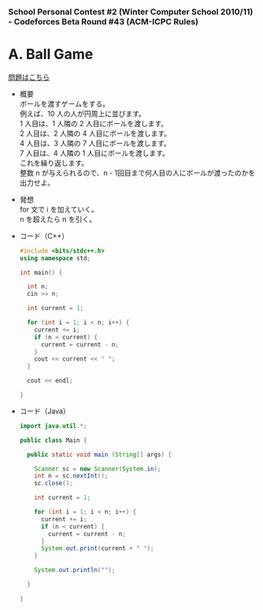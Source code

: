 ### School Personal Contest #2 (Winter Computer School 2010/11) - Codeforces Beta Round #43 (ACM-ICPC Rules)

# A. Ball Game

  [問題はこちら](https://codeforces.com/problemset/problem/46/A)
  
- 概要<br>
  ボールを渡すゲームをする。<br>
  例えば、10 人の人が円周上に並びます。<br>
  1 人目は、1 人隣の 2 人目にボールを渡します。<br>
  2 人目は、2 人隣の 4 人目にボールを渡します。<br>
  4 人目は、3 人隣の 7 人目にボールを渡します。<br>
  7 人目は、4 人隣の 1 人目にボールを渡します。<br>
  これを繰り返します。<br>
  整数 n が与えられるので、n - 1回目まで何人目の人にボールが渡ったのかを出力せよ。
  
  
- 発想<br>
  for 文で i を加えていく。<br>
  n を超えたら n を引く。
  
  
- コード（C++）

  ```cpp
  #include <bits/stdc++.h>
  using namespace std;

  int main() {

    int n;
    cin >> n;

    int current = 1;

    for (int i = 1; i < n; i++) {
      current += i;
      if (n < current) {
        current = current - n;
      }
      cout << current << " ";
    }

    cout << endl;

  }
  ```
  
- コード（Java）

  ```java
  import java.util.*;

  public class Main {

    public static void main (String[] args) {

      Scanner sc = new Scanner(System.in);
      int n = sc.nextInt();
      sc.close();

      int current = 1;

      for (int i = 1; i < n; i++) {
        current += i;
        if (n < current) {
          current = current - n;
        }
        System.out.print(current + " ");
      }

      System.out.println("");

    }

  }
  ```
    